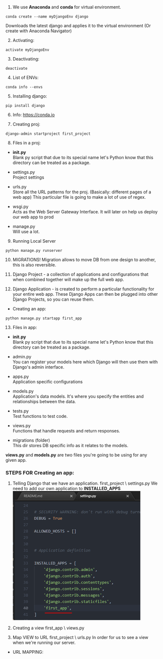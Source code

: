 1. We use **Anaconda** and **conda** for virtual environment.
```
conda create --name myDjangoEnv django
```
Downloads the latest django and applies it to the virtual environment
(Or create with Anaconda Navigator)

2. Activating:
```
activate myDjangoEnv
```

3. Deactivating:
```
deactivate
```

4. List of ENVs:
```
conda info --envs
```

5. Installing django:
```
pip install django
```

6. Info:
https://conda.io

7. Creating proj:
```
django-admin startproject first_project
```

8. Files in a proj:
- __init.py__  
Blank py script that due to its special name let's Python know that
this directory can be treated as a package.

- settings.py  
Project settings

- urls.py  
Store all the URL patterns for the proj. (Basically: different pages of
a web app) This particular file is going to make a lot of use of regex.

- wsgi.py  
Acts as the Web Server Gateway Interface. It will later on help us deploy
our web app to prod

- manage.py  
Will use a lot.


9. Running Local Server
```
python manage.py runserver
```


10. MIGRATIONS!
Migration allows to move DB from one design to another, this is
also reversible.


11. Django Project - a collection of applications and configurations that
when combined together will make up the full web app.

12. Django Application - is created to perform a particular functionality
for your entire web app.
These Django Apps can then be plugged into other Django Projects, so you
can reuse them.

- Creating an app:
```
python manage.py startapp first_app
```

13. Files in app:
- __init.py__  
Blank py script that due to its special name let's Python know that
this directory can be treated as a package.

- admin.py  
You can register your models here which Django will then use them with
Django's admin interface.

- apps.py  
Application specific configurations

- models.py  
Application's data models. It's where you specify the entities and
relationships between the data.

- tests.py  
Test functions to test code.

- views.py  
Functions that handle requests and return responses.

- migrations (folder)  
This dir stores DB specific info as it relates to the models.  

**views.py** and **models.py** are two files you're going to be using for any given app.



### STEPS FOR Creating an app:
1. Telling Django that we have an application.
first_project \ settings.py
We need to add our own application to **INSTALLED_APPS**   
![installed_apps](installed_apps.PNG)

2. Creating a view
first_app \ views.py

3. Map VIEW to URL
first_project \ urls.py
In order for us to see a view when we're running our server.

- URL MAPPING:
